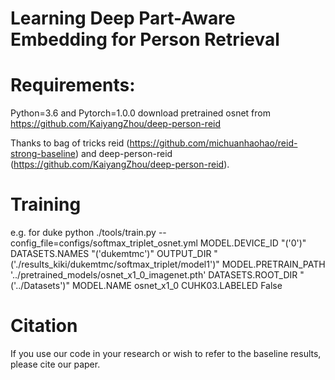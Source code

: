 # Learning Deep Part-Aware Embedding for Person Retrieval

# Requirements:
Python=3.6 and Pytorch=1.0.0
download pretrained osnet from https://github.com/KaiyangZhou/deep-person-reid 

Thanks to bag of tricks reid (https://github.com/michuanhaohao/reid-strong-baseline) and deep-person-reid (https://github.com/KaiyangZhou/deep-person-reid).

# Training
e.g. for duke
python ./tools/train.py --config_file=configs/softmax_triplet_osnet.yml MODEL.DEVICE_ID "('0')" DATASETS.NAMES "('dukemtmc')" OUTPUT_DIR "('./results_kiki/dukemtmc/softmax_triplet/model1')" MODEL.PRETRAIN_PATH '../pretrained_models/osnet_x1_0_imagenet.pth' DATASETS.ROOT_DIR "('../Datasets')" MODEL.NAME osnet_x1_0 CUHK03.LABELED False

# Citation
If you use our code in your research or wish to refer to the baseline results, please cite our paper.
